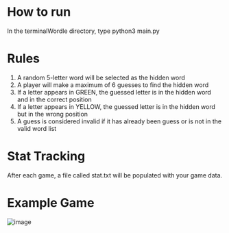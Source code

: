 # How to run
In the terminalWordle directory, type python3 main.py

# Rules
1. A random 5-letter word will be selected as the hidden word
2. A player will make a maximum of 6 guesses to find the hidden word
3. If a letter appears in GREEN, the guessed letter is in the hidden word and in the correct position
4. If a letter appears in YELLOW, the guessed letter is in the hidden word but in the wrong position
5. A guess is considered invalid if it has already been guess or is not in the valid word list

# Stat Tracking
After each game, a file called stat.txt will be populated with your game data.

# Example Game
![image](https://user-images.githubusercontent.com/60477601/151012853-697a4de8-0b26-48e7-ba8d-cd08437d0eee.png)
